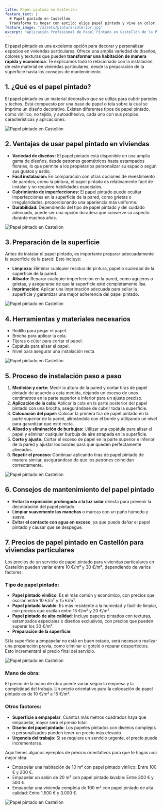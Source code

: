 ```yaml
---
title: Papel pintado en Castellón
feature_text: |
  # Papel pintado en Castellón
  Transforma tu hogar con estilo: elige papel pintado y vive en color.
feature_image: "/assets/pintura-interior.jpg"
excerpt: "Aplicación Profesional de Papel Pintado en Castellón de la Plana y provincia."
---
```


El papel pintado es una excelente opción para decorar y personalizar espacios en viviendas particulares. Ofrece una amplia variedad de diseños, colores y texturas que pueden **transformar una habitación de manera rápida y económica**. Te explicamos todo lo relacionado con la instalación de este material en viviendas particulares, desde la preparación de la superficie hasta los consejos de mantenimiento.

## 1. ¿Qué es el papel pintado?

El papel pintado es un material decorativo que se utiliza para cubrir paredes y techos. Está compuesto por una base de papel o tela sobre la cual se imprime un diseño decorativo. Existen diferentes tipos de papel pintado, como vinílico, no tejido, y autoadhesivo, cada uno con sus propias características y aplicaciones.

<img src="/assets/papel pintado en castellon 1.jpeg" alt="Papel pintado en Castellón" class="center">


## 2. Ventajas de usar papel pintado en viviendas

- **Variedad de diseños:** El papel pintado está disponible en una amplia gama de diseños, desde patrones geométricos hasta estampados florales, lo que permite a los propietarios personalizar su espacio según sus gustos y estilo.
- **Fácil instalación:** En comparación con otras opciones de revestimiento de paredes, como la pintura, el papel pintado es relativamente fácil de instalar y no requiere habilidades especiales.
- **Cubrimiento de imperfecciones:** El papel pintado puede ocultar imperfecciones en la superficie de la pared, como grietas o irregularidades, proporcionando una apariencia más uniforme.
- **Durabilidad:** Dependiendo del tipo de papel pintado y del cuidado adecuado, puede ser una opción duradera que conserve su aspecto durante muchos años.

<img src="/assets/papel pintado en castellon 2.jpeg" alt="Papel pintado en Castellón" class="center">


## 3. Preparación de la superficie

Antes de instalar el papel pintado, es importante preparar adecuadamente la superficie de la pared. Esto incluye:

- **Limpieza:** Eliminar cualquier residuo de pintura, papel o suciedad de la superficie de la pared.
- **Alisado:** Reparar cualquier imperfección en la pared, como agujeros o grietas, y asegurarse de que la superficie esté completamente lisa.
- **Imprimación:** Aplicar una imprimación adecuada para sellar la superficie y garantizar una mejor adherencia del papel pintado.

<img src="/assets/papel pintado en castellon 3.jpeg" alt="Papel pintado en Castellón" class="center">


## 4. Herramientas y materiales necesarios

- Rodillo para pegar el papel.
- Brocha para aplicar la cola.
- Tijeras o cúter para cortar el papel.
- Espátula para alisar el papel.
- Nivel para asegurar una instalación recta.

<img src="/assets/papel pintado en castellon 4.jpeg" alt="Papel pintado en Castellón" class="center">


## 5. Proceso de instalación paso a paso

1. **Medición y corte:** Medir la altura de la pared y cortar tiras de papel pintado de acuerdo a esta medida, dejando un exceso de unos centímetros en la parte superior e inferior para un ajuste preciso.
2. **Aplicación de la cola:** Aplicar la cola en la parte posterior del papel pintado con una brocha, asegurándose de cubrir toda la superficie.
3. **Colocación del papel:** Colocar la primera tira de papel pintado en la parte superior de la pared, alineándola con el borde y utilizando un nivel para garantizar que esté recta.
4. **Alisado y eliminación de burbujas:** Utilizar una espátula para alisar el papel y eliminar cualquier burbuja de aire atrapada en la superficie.
5. **Corte y ajuste:** Cortar el exceso de papel en la parte superior e inferior de la pared y ajustar los bordes para que queden perfectamente alineados.
6. **Repetir el proceso:** Continuar aplicando tiras de papel pintado de manera similar, asegurándose de que los patrones coincidan correctamente.

<img src="/assets/papel pintado en castellon 5.jpeg" alt="Papel pintado en Castellón" class="center">


## 6. Consejos de mantenimiento del papel pintado

- **Evitar la exposición prolongada a la luz solar** directa para prevenir la decoloración del papel pintado.
- **Limpiar suavemente las manchas** o marcas con un paño húmedo y suave.
- **Evitar el contacto con agua en exceso**, ya que puede dañar el papel pintado y causar que se despegue.

## 7. Precios de papel pintado en Castellón para viviendas particulares

Los precios de un servicio de papel pintado para viviendas particulares en Castellón pueden variar entre 10 €/m² y 30 €/m², dependiendo de varios factores:

### Tipo de papel pintado:

- **Papel pintado vinílico**: Es el más común y económico, con precios que oscilan entre 10 €/m² y 15 €/m².
- **Papel pintado lavable**: Es más resistente a la humedad y fácil de limpiar, con precios que oscilan entre 15 €/m² y 20 €/m².
- **Papel pintado de alta calidad**: Incluye papeles pintados con texturas, estampados especiales o diseños exclusivos, con precios que pueden superar los 30 €/m².
- **Preparación de la superficie**:

Si la superficie a empapelar no está en buen estado, será necesario realizar una preparación previa, como eliminar el gotelé o reparar desperfectos. Esto incrementará el precio final del servicio.

<img src="/assets/papel pintado en castellon 6.jpeg" alt="Papel pintado en Castellón" class="center">

### Mano de obra:

El precio de la mano de obra puede variar según la empresa y la complejidad del trabajo. Un precio orientativo para la colocación de papel pintado es de 10 €/m² a 15 €/m².

### Otros factores:

- **Superficie a empapelar**: Cuantos más metros cuadrados haya que empapelar, mayor será el precio total.
- **Diseño del papel pintado**: Los papeles pintados con diseños complejos o personalizados pueden tener un precio más elevado.
- **Urgencia del trabajo**: Si se requiere un servicio urgente, el precio puede incrementarse.

Aquí tienes algunos ejemplos de precios orientativos para que te hagas una mejor idea:

- Empapelar una habitación de 10 m² con papel pintado vinílico: Entre 100 € y 200 €.
- Empapelar un salón de 20 m² con papel pintado lavable: Entre 300 € y 500 €.
- Empapelar una vivienda completa de 100 m² con papel pintado de alta calidad: Entre 1.500 € y 3.000 €.

<img src="/assets/papel pintado en castellon 7.jpeg" alt="Papel pintado en Castellón" class="center">
